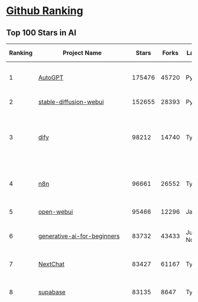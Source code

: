 [Github Ranking](../README.md)
==========

## Top 100 Stars in AI

| Ranking | Project Name | Stars | Forks | Language | Open Issues | Description | Last Commit |
| ------- | ------------ | ----- | ----- | -------- | ----------- | ----------- | ----------- |
| 1 | [AutoGPT](https://github.com/Significant-Gravitas/AutoGPT) | 175476 | 45720 | Python | 143 | AutoGPT is the vision of accessible AI for everyone, to use and to build on. Our mission is to provide the tools, so that you can focus on what matters. | 2025-05-21T01:18:49Z |
| 2 | [stable-diffusion-webui](https://github.com/AUTOMATIC1111/stable-diffusion-webui) | 152655 | 28393 | Python | 2339 | Stable Diffusion web UI | 2025-05-03T06:17:03Z |
| 3 | [dify](https://github.com/langgenius/dify) | 98212 | 14740 | TypeScript | 642 | Dify is an open-source LLM app development platform. Dify's intuitive interface combines AI workflow, RAG pipeline, agent capabilities, model management, observability features and more, letting you quickly go from prototype to production. | 2025-05-21T03:29:24Z |
| 4 | [n8n](https://github.com/n8n-io/n8n) | 96661 | 26552 | TypeScript | 466 | Fair-code workflow automation platform with native AI capabilities. Combine visual building with custom code, self-host or cloud, 400+ integrations. | 2025-05-20T22:29:06Z |
| 5 | [open-webui](https://github.com/open-webui/open-webui) | 95466 | 12296 | JavaScript | 165 | User-friendly AI Interface (Supports Ollama, OpenAI API, ...) | 2025-05-20T19:55:12Z |
| 6 | [generative-ai-for-beginners](https://github.com/microsoft/generative-ai-for-beginners) | 83732 | 43433 | Jupyter Notebook | 5 | 21 Lessons, Get Started Building with Generative AI  🔗 https://microsoft.github.io/generative-ai-for-beginners/ | 2025-05-19T09:36:50Z |
| 7 | [NextChat](https://github.com/ChatGPTNextWeb/NextChat) | 83427 | 61167 | TypeScript | 634 | ✨ Light and Fast AI Assistant. Support: Web \| iOS \| MacOS \| Android \|  Linux \| Windows | 2025-04-19T08:00:42Z |
| 8 | [supabase](https://github.com/supabase/supabase) | 83135 | 8647 | TypeScript | 252 | The open source Firebase alternative. Supabase gives you a dedicated Postgres database to build your web, mobile, and AI applications. | 2025-05-21T01:05:38Z |
| 9 | [funNLP](https://github.com/fighting41love/funNLP) | 73456 | 14858 | Python | 33 | 中英文敏感词、语言检测、中外手机/电话归属地/运营商查询、名字推断性别、手机号抽取、身份证抽取、邮箱抽取、中日文人名库、中文缩写库、拆字词典、词汇情感值、停用词、反动词表、暴恐词表、繁简体转换、英文模拟中文发音、汪峰歌词生成器、职业名称词库、同义词库、反义词库、否定词库、汽车品牌词库、汽车零件词库、连续英文切割、各种中文词向量、公司名字大全、古诗词库、IT词库、财经词库、成语词库、地名词库、历史名人词库、诗词词库、医学词库、饮食词库、法律词库、汽车词库、动物词库、中文聊天语料、中文谣言数据、百度中文问答数据集、句子相似度匹配算法集合、bert资源、文本生成&摘要相关工具、cocoNLP信息抽取工具、国内电话号码正则匹配、清华大学XLORE:中英文跨语言百科知识图谱、清华大学人工智能技术系列报告、自然语言生成、NLU太难了系列、自动对联数据及机器人、用户名黑名单列表、罪名法务名词及分类模型、微信公众号语料、cs224n深度学习自然语言处理课程、中文手写汉字识别、中文自然语言处理 语料/数据集、变量命名神器、分词语料库+代码、任务型对话英文数据集、ASR 语音数据集 + 基于深度学习的中文语音识别系统、笑声检测器、Microsoft多语言数字/单位/如日期时间识别包、中华新华字典数据库及api(包括常用歇后语、成语、词语和汉字)、文档图谱自动生成、SpaCy 中文模型、Common Voice语音识别数据集新版、神经网络关系抽取、基于bert的命名实体识别、关键词(Keyphrase)抽取包pke、基于医疗领域知识图谱的问答系统、基于依存句法与语义角色标注的事件三元组抽取、依存句法分析4万句高质量标注数据、cnocr：用来做中文OCR的Python3包、中文人物关系知识图谱项目、中文nlp竞赛项目及代码汇总、中文字符数据、speech-aligner: 从“人声语音”及其“语言文本”产生音素级别时间对齐标注的工具、AmpliGraph: 知识图谱表示学习(Python)库：知识图谱概念链接预测、Scattertext 文本可视化(python)、语言/知识表示工具：BERT & ERNIE、中文对比英文自然语言处理NLP的区别综述、Synonyms中文近义词工具包、HarvestText领域自适应文本挖掘工具（新词发现-情感分析-实体链接等）、word2word：(Python)方便易用的多语言词-词对集：62种语言/3,564个多语言对、语音识别语料生成工具：从具有音频/字幕的在线视频创建自动语音识别(ASR)语料库、构建医疗实体识别的模型（包含词典和语料标注）、单文档非监督的关键词抽取、Kashgari中使用gpt-2语言模型、开源的金融投资数据提取工具、文本自动摘要库TextTeaser: 仅支持英文、人民日报语料处理工具集、一些关于自然语言的基本模型、基于14W歌曲知识库的问答尝试--功能包括歌词接龙and已知歌词找歌曲以及歌曲歌手歌词三角关系的问答、基于Siamese bilstm模型的相似句子判定模型并提供训练数据集和测试数据集、用Transformer编解码模型实现的根据Hacker News文章标题自动生成评论、用BERT进行序列标记和文本分类的模板代码、LitBank：NLP数据集——支持自然语言处理和计算人文学科任务的100部带标记英文小说语料、百度开源的基准信息抽取系统、虚假新闻数据集、Facebook: LAMA语言模型分析，提供Transformer-XL/BERT/ELMo/GPT预训练语言模型的统一访问接口、CommonsenseQA：面向常识的英文QA挑战、中文知识图谱资料、数据及工具、各大公司内部里大牛分享的技术文档 PDF 或者 PPT、自然语言生成SQL语句（英文）、中文NLP数据增强（EDA）工具、英文NLP数据增强工具 、基于医药知识图谱的智能问答系统、京东商品知识图谱、基于mongodb存储的军事领域知识图谱问答项目、基于远监督的中文关系抽取、语音情感分析、中文ULMFiT-情感分析-文本分类-语料及模型、一个拍照做题程序、世界各国大规模人名库、一个利用有趣中文语料库 qingyun 训练出来的中文聊天机器人、中文聊天机器人seqGAN、省市区镇行政区划数据带拼音标注、教育行业新闻语料库包含自动文摘功能、开放了对话机器人-知识图谱-语义理解-自然语言处理工具及数据、中文知识图谱：基于百度百科中文页面-抽取三元组信息-构建中文知识图谱、masr: 中文语音识别-提供预训练模型-高识别率、Python音频数据增广库、中文全词覆盖BERT及两份阅读理解数据、ConvLab：开源多域端到端对话系统平台、中文自然语言处理数据集、基于最新版本rasa搭建的对话系统、基于TensorFlow和BERT的管道式实体及关系抽取、一个小型的证券知识图谱/知识库、复盘所有NLP比赛的TOP方案、OpenCLaP：多领域开源中文预训练语言模型仓库、UER：基于不同语料+编码器+目标任务的中文预训练模型仓库、中文自然语言处理向量合集、基于金融-司法领域(兼有闲聊性质)的聊天机器人、g2pC：基于上下文的汉语读音自动标记模块、Zincbase 知识图谱构建工具包、诗歌质量评价/细粒度情感诗歌语料库、快速转化「中文数字」和「阿拉伯数字」、百度知道问答语料库、基于知识图谱的问答系统、jieba_fast 加速版的jieba、正则表达式教程、中文阅读理解数据集、基于BERT等最新语言模型的抽取式摘要提取、Python利用深度学习进行文本摘要的综合指南、知识图谱深度学习相关资料整理、维基大规模平行文本语料、StanfordNLP 0.2.0：纯Python版自然语言处理包、NeuralNLP-NeuralClassifier：腾讯开源深度学习文本分类工具、端到端的封闭域对话系统、中文命名实体识别：NeuroNER vs. BertNER、新闻事件线索抽取、2019年百度的三元组抽取比赛：“科学空间队”源码、基于依存句法的开放域文本知识三元组抽取和知识库构建、中文的GPT2训练代码、ML-NLP - 机器学习(Machine Learning)NLP面试中常考到的知识点和代码实现、nlp4han:中文自然语言处理工具集(断句/分词/词性标注/组块/句法分析/语义分析/NER/N元语法/HMM/代词消解/情感分析/拼写检查、XLM：Facebook的跨语言预训练语言模型、用基于BERT的微调和特征提取方法来进行知识图谱百度百科人物词条属性抽取、中文自然语言处理相关的开放任务-数据集-当前最佳结果、CoupletAI - 基于CNN+Bi-LSTM+Attention 的自动对对联系统、抽象知识图谱、MiningZhiDaoQACorpus - 580万百度知道问答数据挖掘项目、brat rapid annotation tool: 序列标注工具、大规模中文知识图谱数据：1.4亿实体、数据增强在机器翻译及其他nlp任务中的应用及效果、allennlp阅读理解:支持多种数据和模型、PDF表格数据提取工具 、 Graphbrain：AI开源软件库和科研工具，目的是促进自动意义提取和文本理解以及知识的探索和推断、简历自动筛选系统、基于命名实体识别的简历自动摘要、中文语言理解测评基准，包括代表性的数据集&基准模型&语料库&排行榜、树洞 OCR 文字识别 、从包含表格的扫描图片中识别表格和文字、语声迁移、Python口语自然语言处理工具集(英文)、 similarity：相似度计算工具包，java编写、海量中文预训练ALBERT模型 、Transformers 2.0 、基于大规模音频数据集Audioset的音频增强 、Poplar：网页版自然语言标注工具、图片文字去除，可用于漫画翻译 、186种语言的数字叫法库、Amazon发布基于知识的人-人开放领域对话数据集 、中文文本纠错模块代码、繁简体转换 、 Python实现的多种文本可读性评价指标、类似于人名/地名/组织机构名的命名体识别数据集 、东南大学《知识图谱》研究生课程(资料)、. 英文拼写检查库 、 wwsearch是企业微信后台自研的全文检索引擎、CHAMELEON：深度学习新闻推荐系统元架构 、 8篇论文梳理BERT相关模型进展与反思、DocSearch：免费文档搜索引擎、 LIDA：轻量交互式对话标注工具 、aili - the fastest in-memory index in the East 东半球最快并发索引 、知识图谱车音工作项目、自然语言生成资源大全 、中日韩分词库mecab的Python接口库、中文文本摘要/关键词提取、汉字字符特征提取器 (featurizer)，提取汉字的特征（发音特征、字形特征）用做深度学习的特征、中文生成任务基准测评 、中文缩写数据集、中文任务基准测评 - 代表性的数据集-基准(预训练)模型-语料库-baseline-工具包-排行榜、PySS3：面向可解释AI的SS3文本分类器机器可视化工具 、中文NLP数据集列表、COPE - 格律诗编辑程序、doccano：基于网页的开源协同多语言文本标注工具 、PreNLP：自然语言预处理库、简单的简历解析器，用来从简历中提取关键信息、用于中文闲聊的GPT2模型：GPT2-chitchat、基于检索聊天机器人多轮响应选择相关资源列表(Leaderboards、Datasets、Papers)、(Colab)抽象文本摘要实现集锦(教程 、词语拼音数据、高效模糊搜索工具、NLP数据增广资源集、微软对话机器人框架 、 GitHub Typo Corpus：大规模GitHub多语言拼写错误/语法错误数据集、TextCluster：短文本聚类预处理模块 Short text cluster、面向语音识别的中文文本规范化、BLINK：最先进的实体链接库、BertPunc：基于BERT的最先进标点修复模型、Tokenizer：快速、可定制的文本词条化库、中文语言理解测评基准，包括代表性的数据集、基准(预训练)模型、语料库、排行榜、spaCy 医学文本挖掘与信息提取 、 NLP任务示例项目代码集、 python拼写检查库、chatbot-list - 行业内关于智能客服、聊天机器人的应用和架构、算法分享和介绍、语音质量评价指标(MOSNet, BSSEval, STOI, PESQ, SRMR)、 用138GB语料训练的法文RoBERTa预训练语言模型 、BERT-NER-Pytorch：三种不同模式的BERT中文NER实验、无道词典 - 有道词典的命令行版本，支持英汉互查和在线查询、2019年NLP亮点回顾、 Chinese medical dialogue data 中文医疗对话数据集 、最好的汉字数字(中文数字)-阿拉伯数字转换工具、 基于百科知识库的中文词语多词义/义项获取与特定句子词语语义消歧、awesome-nlp-sentiment-analysis - 情感分析、情绪原因识别、评价对象和评价词抽取、LineFlow：面向所有深度学习框架的NLP数据高效加载器、中文医学NLP公开资源整理 、MedQuAD：(英文)医学问答数据集、将自然语言数字串解析转换为整数和浮点数、Transfer Learning in Natural Language Processing (NLP) 、面向语音识别的中文/英文发音辞典、Tokenizers：注重性能与多功能性的最先进分词器、CLUENER 细粒度命名实体识别 Fine Grained Named Entity Recognition、 基于BERT的中文命名实体识别、中文谣言数据库、NLP数据集/基准任务大列表、nlp相关的一些论文及代码, 包括主题模型、词向量(Word Embedding)、命名实体识别(NER)、文本分类(Text Classificatin)、文本生成(Text Generation)、文本相似性(Text Similarity)计算等，涉及到各种与nlp相关的算法，基于keras和tensorflow 、Python文本挖掘/NLP实战示例、 Blackstone：面向非结构化法律文本的spaCy pipeline和NLP模型通过同义词替换实现文本“变脸” 、中文 预训练 ELECTREA 模型: 基于对抗学习 pretrain Chinese Model 、albert-chinese-ner - 用预训练语言模型ALBERT做中文NER 、基于GPT2的特定主题文本生成/文本增广、开源预训练语言模型合集、多语言句向量包、编码、标记和实现：一种可控高效的文本生成方法、 英文脏话大列表 、attnvis：GPT2、BERT等transformer语言模型注意力交互可视化、CoVoST：Facebook发布的多语种语音-文本翻译语料库，包括11种语言(法语、德语、荷兰语、俄语、西班牙语、意大利语、土耳其语、波斯语、瑞典语、蒙古语和中文)的语音、文字转录及英文译文、Jiagu自然语言处理工具 - 以BiLSTM等模型为基础，提供知识图谱关系抽取 中文分词 词性标注 命名实体识别 情感分析 新词发现 关键词 文本摘要 文本聚类等功能、用unet实现对文档表格的自动检测，表格重建、NLP事件提取文献资源列表 、 金融领域自然语言处理研究资源大列表、CLUEDatasetSearch - 中英文NLP数据集：搜索所有中文NLP数据集，附常用英文NLP数据集 、medical_NER - 中文医学知识图谱命名实体识别 、(哈佛)讲因果推理的免费书、知识图谱相关学习资料/数据集/工具资源大列表、Forte：灵活强大的自然语言处理pipeline工具集 、Python字符串相似性算法库、PyLaia：面向手写文档分析的深度学习工具包、TextFooler：针对文本分类/推理的对抗文本生成模块、Haystack：灵活、强大的可扩展问答(QA)框架、中文关键短语抽取工具 | 2024-05-10T07:38:24Z |
| 10 | [Deep-Live-Cam](https://github.com/hacksider/Deep-Live-Cam) | 68307 | 9615 | Python | 66 | real time face swap and one-click video deepfake with only a single image | 2025-05-18T17:33:53Z |
| 11 | [AppFlowy](https://github.com/AppFlowy-IO/AppFlowy) | 63133 | 4255 | Dart | 969 | Bring projects, wikis, and teams together with AI. AppFlowy is the AI collaborative workspace where you achieve more without losing control of your data. The leading open source Notion alternative. | 2025-05-21T03:12:50Z |
| 12 | [langflow](https://github.com/langflow-ai/langflow) | 61918 | 6479 | Python | 409 | Langflow is a powerful tool for building and deploying AI-powered agents and workflows. | 2025-05-21T01:21:51Z |
| 13 | [lobe-chat](https://github.com/lobehub/lobe-chat) | 60947 | 12805 | TypeScript | 773 | 🤯 Lobe Chat - an open-source, modern-design AI chat framework. Supports Multi AI Providers( OpenAI / Claude 3 / Gemini / Ollama / DeepSeek / Qwen), Knowledge Base (file upload / knowledge management / RAG ), Multi-Modals (Plugins/Artifacts) and Thinking. One-click FREE deployment of your private ChatGPT/ Claude / DeepSeek application. | 2025-05-21T03:42:41Z |
| 14 | [browser-use](https://github.com/browser-use/browser-use) | 60896 | 6759 | Python | 368 | 🌐 Make websites accessible for AI agents. Automate tasks online with ease. | 2025-05-20T18:47:33Z |
| 15 | [MetaGPT](https://github.com/FoundationAgents/MetaGPT) | 55725 | 6627 | Python | 37 | 🌟 The Multi-Agent Framework: First AI Software Company, Towards Natural Language Programming | 2025-05-16T13:18:18Z |
| 16 | [gpt-engineer](https://github.com/AntonOsika/gpt-engineer) | 54171 | 7129 | Python | 24 | CLI platform to experiment with codegen. Precursor to: https://lovable.dev | 2025-05-14T10:15:10Z |
| 17 | [ChatGPT](https://github.com/lencx/ChatGPT) | 53777 | 6098 | Rust | 804 | 🔮 ChatGPT Desktop Application (Mac, Windows and Linux) | 2024-08-29T17:58:11Z |
| 18 | [meilisearch](https://github.com/meilisearch/meilisearch) | 51399 | 2050 | Rust | 188 | A lightning-fast search engine API bringing AI-powered hybrid search to your sites and applications. | 2025-05-20T16:01:09Z |
| 19 | [awesome-mcp-servers](https://github.com/punkpeye/awesome-mcp-servers) | 50369 | 3756 | None | 19 | A collection of MCP servers. | 2025-05-19T18:29:35Z |
| 20 | [system-prompts-and-models-of-ai-tools](https://github.com/x1xhlol/system-prompts-and-models-of-ai-tools) | 49833 | 15286 | None | 13 | FULL v0, Cursor, Manus, Same.dev, Lovable, Devin, Replit Agent, Windsurf Agent, VSCode Agent, Dia Browser & Trae AI (And other Open Sourced) System Prompts, Tools & AI Models. | 2025-05-17T17:25:39Z |
| 21 | [LLMs-from-scratch](https://github.com/rasbt/LLMs-from-scratch) | 49661 | 7166 | Jupyter Notebook | 3 | Implement a ChatGPT-like LLM in PyTorch from scratch, step by step | 2025-04-20T02:16:18Z |
| 22 | [LLaMA-Factory](https://github.com/hiyouga/LLaMA-Factory) | 49292 | 6000 | Python | 458 | Unified Efficient Fine-Tuning of 100+ LLMs & VLMs (ACL 2024) | 2025-05-20T21:16:20Z |
| 23 | [autogen](https://github.com/microsoft/autogen) | 44743 | 6767 | Python | 511 | A programming framework for agentic AI 🤖 PyPi: autogen-agentchat Discord: https://aka.ms/autogen-discord Office Hour: https://aka.ms/autogen-officehour | 2025-05-20T23:08:31Z |
| 24 | [anything-llm](https://github.com/Mintplex-Labs/anything-llm) | 44276 | 4342 | JavaScript | 241 | The all-in-one Desktop & Docker AI application with built-in RAG, AI agents, No-code agent builder, MCP compatibility,  and more. | 2025-05-19T20:07:26Z |
| 25 | [crawl4ai](https://github.com/unclecode/crawl4ai) | 43833 | 4073 | Python | 130 | 🚀🤖 Crawl4AI: Open-source LLM Friendly Web Crawler & Scraper. Don't be shy, join here: https://discord.gg/jP8KfhDhyN | 2025-05-20T13:12:32Z |
| 26 | [JeecgBoot](https://github.com/jeecgboot/JeecgBoot) | 42749 | 15345 | Java | 51 | 🔥一款基于AIGC和低代码引擎的AI低代码平台，旨在帮助企业快速实现低代码开发和构建、部署个性化的 AI 应用。 前后端分离 SpringBoot，SpringCloud，Ant Design&Vue3，Mybatis，Shiro！强大的代码生成器让前后端代码一键生成，无需写任何代码! 成套AI大模型功能: AI模型管理、AI应用、知识库、AI流程编排、AI对话助手等； | 2025-05-19T12:14:27Z |
| 27 | [OpenBB](https://github.com/OpenBB-finance/OpenBB) | 41673 | 3729 | Python | 39 | Investment Research for Everyone, Everywhere. | 2025-05-21T02:51:45Z |
| 28 | [ColossalAI](https://github.com/hpcaitech/ColossalAI) | 40889 | 4509 | Python | 427 | Making large AI models cheaper, faster and more accessible | 2025-05-21T02:52:05Z |
| 29 | [kong](https://github.com/Kong/kong) | 40866 | 4917 | Lua | 69 | 🦍 The Cloud-Native API Gateway and AI Gateway. | 2025-05-20T06:24:27Z |
| 30 | [ailearning](https://github.com/apachecn/ailearning) | 40827 | 11560 | Python | 2 | AiLearning：数据分析+机器学习实战+线性代数+PyTorch+NLTK+TF2 | 2024-11-12T16:21:55Z |
| 31 | [ClickHouse](https://github.com/ClickHouse/ClickHouse) | 40741 | 7309 | C++ | 4066 | ClickHouse® is a real-time analytics database management system | 2025-05-21T01:30:48Z |
| 32 | [airflow](https://github.com/apache/airflow) | 40125 | 15041 | Python | 1115 | Apache Airflow - A platform to programmatically author, schedule, and monitor workflows | 2025-05-20T20:01:39Z |
| 33 | [firecrawl](https://github.com/mendableai/firecrawl) | 38611 | 3523 | TypeScript | 173 | 🔥 Turn entire websites into LLM-ready markdown or structured data. Scrape, crawl and extract with a single API. | 2025-05-20T21:39:56Z |
| 34 | [Flowise](https://github.com/FlowiseAI/Flowise) | 38602 | 20014 | TypeScript | 528 | Build AI Agents, Visually | 2025-05-20T06:47:21Z |
| 35 | [GitHubDaily](https://github.com/GitHubDaily/GitHubDaily) | 37954 | 3966 | None | 351 | 坚持分享 GitHub 上高质量、有趣实用的开源技术教程、开发者工具、编程网站、技术资讯。A list cool, interesting projects of GitHub. | 2025-03-20T08:54:47Z |
| 36 | [quivr](https://github.com/QuivrHQ/quivr) | 37876 | 3639 | Python | 5 | Opiniated RAG for integrating GenAI in your apps 🧠   Focus on your product rather than the RAG. Easy integration in existing products with customisation!  Any LLM: GPT4, Groq, Llama. Any Vectorstore: PGVector, Faiss. Any Files. Anyway you want.  | 2025-05-20T07:25:24Z |
| 37 | [AI-For-Beginners](https://github.com/microsoft/AI-For-Beginners) | 37608 | 6974 | Jupyter Notebook | 23 | 12 Weeks, 24 Lessons, AI for All! | 2025-04-29T16:09:57Z |
| 38 | [photoprism](https://github.com/photoprism/photoprism) | 37412 | 2067 | Go | 419 | AI-Powered Photos App for the Decentralized Web 🌈💎✨ | 2025-05-20T13:01:59Z |
| 39 | [Open-Assistant](https://github.com/LAION-AI/Open-Assistant) | 37349 | 3265 | Python | 227 | OpenAssistant is a chat-based assistant that understands tasks, can interact with third-party systems, and retrieve information dynamically to do so. | 2024-08-17T01:55:35Z |
| 40 | [ray](https://github.com/ray-project/ray) | 37124 | 6299 | Python | 3775 | Ray is an AI compute engine. Ray consists of a core distributed runtime and a set of AI Libraries for accelerating ML workloads. | 2025-05-21T03:48:31Z |
| 41 | [upscayl](https://github.com/upscayl/upscayl) | 36979 | 1700 | TypeScript | 70 | 🆙 Upscayl - #1 Free and Open Source AI Image Upscaler for Linux, MacOS and Windows. | 2025-04-25T13:23:15Z |
| 42 | [chatgpt-on-wechat](https://github.com/zhayujie/chatgpt-on-wechat) | 36822 | 9204 | Python | 293 | 基于大模型搭建的聊天机器人，同时支持 微信公众号、企业微信应用、飞书、钉钉 等接入，可选择GPT4.1/GPT-4o/GPT-o1/ DeepSeek/Claude/文心一言/讯飞星火/通义千问/ Gemini/GLM-4/Kimi/LinkAI，能处理文本、语音和图片，访问操作系统和互联网，支持基于自有知识库进行定制企业智能客服。 | 2025-05-19T03:48:34Z |
| 43 | [MockingBird](https://github.com/babysor/MockingBird) | 36273 | 5255 | Python | 476 | 🚀AI拟声: 5秒内克隆您的声音并生成任意语音内容 Clone a voice in 5 seconds to generate arbitrary speech in real-time | 2024-11-15T05:00:29Z |
| 44 | [google-research](https://github.com/google-research/google-research) | 35585 | 8088 | Jupyter Notebook | 961 | Google Research | 2025-05-13T17:36:46Z |
| 45 | [chatbox](https://github.com/chatboxai/chatbox) | 34831 | 3330 | TypeScript | 681 | User-friendly Desktop Client App for AI Models/LLMs (GPT, Claude, Gemini, Ollama...) | 2025-05-14T03:02:10Z |
| 46 | [AgentGPT](https://github.com/reworkd/AgentGPT) | 34113 | 9425 | TypeScript | 127 | 🤖 Assemble, configure, and deploy autonomous AI Agents in your browser. | 2025-04-29T01:19:32Z |
| 47 | [gold-miner](https://github.com/xitu/gold-miner) | 34102 | 5043 | None | 5 | 🥇掘金翻译计划，可能是世界最大最好的英译中技术社区，最懂读者和译者的翻译平台： | 2024-04-17T09:44:37Z |
| 48 | [MoneyPrinterTurbo](https://github.com/harry0703/MoneyPrinterTurbo) | 33957 | 4790 | Python | 132 | 利用AI大模型，一键生成高清短视频 Generate short videos with one click using AI LLM. | 2025-05-16T03:03:36Z |
| 49 | [aider](https://github.com/Aider-AI/aider) | 33220 | 3011 | Python | 809 | aider is AI pair programming in your terminal | 2025-05-13T20:45:06Z |
| 50 | [LocalAI](https://github.com/mudler/LocalAI) | 32717 | 2494 | Go | 448 | :robot: The free, Open Source alternative to OpenAI, Claude and others. Self-hosted and local-first. Drop-in replacement for OpenAI,  running on consumer-grade hardware. No GPU required. Runs gguf, transformers, diffusers and many more models architectures. Features: Generate Text, Audio, Video, Images, Voice Cloning, Distributed, P2P inference | 2025-05-20T18:30:54Z |
| 51 | [gpt-pilot](https://github.com/Pythagora-io/gpt-pilot) | 32710 | 3324 | Python | 235 | The first real AI developer | 2025-03-04T06:26:32Z |
| 52 | [awesome-llm-apps](https://github.com/Shubhamsaboo/awesome-llm-apps) | 32396 | 3645 | Python | 5 | Collection of awesome LLM apps with AI Agents and RAG using OpenAI, Anthropic, Gemini and opensource models. | 2025-05-20T23:26:43Z |
| 53 | [mem0](https://github.com/mem0ai/mem0) | 31883 | 3096 | Python | 283 | Memory for AI Agents; SOTA in AI Agent Memory; Announcing OpenMemory MCP - local and secure memory management. | 2025-05-20T18:00:03Z |
| 54 | [crewAI](https://github.com/crewAIInc/crewAI) | 31836 | 4275 | Python | 56 | Framework for orchestrating role-playing, autonomous AI agents. By fostering collaborative intelligence, CrewAI empowers agents to work together seamlessly, tackling complex tasks. | 2025-05-21T03:44:52Z |
| 55 | [spaCy](https://github.com/explosion/spaCy) | 31596 | 4510 | Python | 175 | 💫 Industrial-strength Natural Language Processing (NLP) in Python | 2025-05-20T16:29:59Z |
| 56 | [fairseq](https://github.com/facebookresearch/fairseq) | 31445 | 6531 | Python | 1177 | Facebook AI Research Sequence-to-Sequence Toolkit written in Python. | 2025-01-09T16:43:36Z |
| 57 | [nacos](https://github.com/alibaba/nacos) | 31410 | 13019 | Java | 245 | an easy-to-use dynamic service discovery, configuration and service management platform for building AI cloud native applications. | 2025-05-21T03:35:53Z |
| 58 | [ai-hedge-fund](https://github.com/virattt/ai-hedge-fund) | 31358 | 5372 | Python | 6 | An AI Hedge Fund Team | 2025-05-20T22:33:56Z |
| 59 | [chatbot-ui](https://github.com/mckaywrigley/chatbot-ui) | 31306 | 8876 | TypeScript | 168 | AI chat for any model. | 2024-08-03T00:38:07Z |
| 60 | [tabby](https://github.com/TabbyML/tabby) | 31165 | 1470 | Rust | 183 | Self-hosted AI coding assistant | 2025-05-20T20:03:42Z |
| 61 | [fabric](https://github.com/danielmiessler/fabric) | 31159 | 3221 | Go | 202 | fabric is an open-source framework for augmenting humans using AI. It provides a modular framework for solving specific problems using a crowdsourced set of AI prompts that can be used anywhere. | 2025-05-20T10:12:22Z |
| 62 | [ruoyi-vue-pro](https://github.com/YunaiV/ruoyi-vue-pro) | 31052 | 6680 | Java | 14 | 🔥 官方推荐 🔥 RuoYi-Vue 全新 Pro 版本，优化重构所有功能。基于 Spring Boot + MyBatis Plus + Vue & Element 实现的后台管理系统 + 微信小程序，支持 RBAC 动态权限、数据权限、SaaS 多租户、Flowable 工作流、三方登录、支付、短信、商城、CRM、ERP、AI 大模型等功能。你的 ⭐️ Star ⭐️，是作者生发的动力！ | 2025-05-20T12:37:41Z |
| 63 | [netron](https://github.com/lutzroeder/netron) | 30250 | 2904 | JavaScript | 20 | Visualizer for neural network, deep learning and machine learning models | 2025-05-21T00:36:46Z |
| 64 | [docling](https://github.com/docling-project/docling) | 30198 | 1908 | Python | 354 | Get your documents ready for gen AI | 2025-05-21T00:50:19Z |
| 65 | [khoj](https://github.com/khoj-ai/khoj) | 30097 | 1676 | Python | 69 | Your AI second brain. Self-hostable. Get answers from the web or your docs. Build custom agents, schedule automations, do deep research. Turn any online or local LLM into your personal, autonomous AI (gpt, claude, gemini, llama, qwen, mistral). Get started - free. | 2025-05-20T08:30:38Z |
| 66 | [cursor](https://github.com/getcursor/cursor) | 29966 | 1896 | None | 1702 | The AI Code Editor | 2024-10-13T19:23:26Z |
| 67 | [AI-Expert-Roadmap](https://github.com/AMAI-GmbH/AI-Expert-Roadmap) | 29861 | 2525 | JavaScript | 19 | Roadmap to becoming an Artificial Intelligence Expert in 2022 | 2023-12-31T02:20:16Z |
| 68 | [roop](https://github.com/s0md3v/roop) | 29822 | 6763 | Python | 0 | one-click face swap | 2024-08-19T12:57:17Z |
| 69 | [Mr.-Ranedeer-AI-Tutor](https://github.com/JushBJJ/Mr.-Ranedeer-AI-Tutor) | 29532 | 3373 | None | 13 | A GPT-4 AI Tutor Prompt for customizable personalized learning experiences. | 2024-03-25T13:06:55Z |
| 70 | [pytorch-lightning](https://github.com/Lightning-AI/pytorch-lightning) | 29496 | 3492 | Python | 939 | Pretrain, finetune ANY AI model of ANY size on multiple GPUs, TPUs with zero code changes. | 2025-05-20T11:31:30Z |
| 71 | [exo](https://github.com/exo-explore/exo) | 28186 | 1762 | Python | 337 | Run your own AI cluster at home with everyday devices 📱💻 🖥️⌚ | 2025-03-21T22:23:32Z |
| 72 | [Jobs_Applier_AI_Agent_AIHawk](https://github.com/feder-cr/Jobs_Applier_AI_Agent_AIHawk) | 28167 | 4221 | Python | 11 | AIHawk aims to easy job hunt process by automating the job application process. Utilizing artificial intelligence, it enables users to apply for multiple jobs in a tailored way. | 2025-05-16T23:33:20Z |
| 73 | [mindsdb](https://github.com/mindsdb/mindsdb) | 27986 | 4967 | Python | 71 | AI's query engine - Platform for building AI that can learn and answer questions over large scale federated data. | 2025-05-21T03:29:01Z |
| 74 | [so-vits-svc](https://github.com/svc-develop-team/so-vits-svc) | 27097 | 4988 | Python | 21 | SoftVC VITS Singing Voice Conversion | 2023-11-11T13:11:31Z |
| 75 | [agno](https://github.com/agno-agi/agno) | 26936 | 3416 | Python | 61 | Agno is a lightweight, high-performance library for building Agents with memory, knowledge, and reasoning. | 2025-05-21T00:36:36Z |
| 76 | [cursor-free-vip](https://github.com/yeongpin/cursor-free-vip) | 26372 | 3299 | Python | 371 | [Support 0.49.x]（Reset Cursor AI MachineID & Bypass Higher Token Limit） Cursor Ai ，自动重置机器ID ， 免费升级使用Pro功能: You've reached your trial request limit. / Too many free trial accounts used on this machine. Please upgrade to pro. We have this limit in place to prevent abuse. Please let us know if you believe this is a mistake. | 2025-05-21T02:29:17Z |
| 77 | [continue](https://github.com/continuedev/continue) | 26319 | 2813 | TypeScript | 826 | ⏩ Create, share, and use custom AI code assistants with our open-source IDE extensions and hub of models, rules, prompts, docs, and other building blocks | 2025-05-21T01:14:22Z |
| 78 | [Folo](https://github.com/RSSNext/Folo) | 26007 | 1113 | TypeScript | 151 | 🧡 Follow everything in one place | 2025-05-21T03:45:26Z |
| 79 | [generative-models](https://github.com/Stability-AI/generative-models) | 25887 | 2875 | Python | 264 | Generative Models by Stability AI | 2025-05-20T14:53:33Z |
| 80 | [nx](https://github.com/nrwl/nx) | 25737 | 2515 | TypeScript | 633 | Build system, optimized for monorepos, with AI-powered architectural awareness and advanced CI capabilities. | 2025-05-20T22:06:54Z |
| 81 | [LibreChat](https://github.com/danny-avila/LibreChat) | 25736 | 4465 | TypeScript | 144 | Enhanced ChatGPT Clone: Features Agents, DeepSeek, Anthropic, AWS, OpenAI, Assistants API, Azure, Groq, o1, GPT-4o, Mistral, OpenRouter, Vertex AI, Gemini, Artifacts, AI model switching, message search, Code Interpreter, langchain, DALL-E-3, OpenAPI Actions, Functions, Secure Multi-User Auth, Presets, open-source for self-hosting. Active project. | 2025-05-20T19:03:13Z |
| 82 | [composio](https://github.com/ComposioHQ/composio) | 25309 | 4414 | Python | 41 | Composio equip's your AI agents & LLMs with 100+ high-quality integrations via function calling | 2025-05-21T00:11:21Z |
| 83 | [InvokeAI](https://github.com/invoke-ai/InvokeAI) | 25153 | 2549 | TypeScript | 709 | Invoke is a leading creative engine for Stable Diffusion models, empowering professionals, artists, and enthusiasts to generate and create visual media using the latest AI-driven technologies. The solution offers an industry leading WebUI, and serves as the foundation for multiple commercial products. | 2025-05-20T23:10:21Z |
| 84 | [Genesis](https://github.com/Genesis-Embodied-AI/Genesis) | 25070 | 2232 | Python | 149 | A generative world for general-purpose robotics & embodied AI learning. | 2025-05-20T22:21:32Z |
| 85 | [semantic-kernel](https://github.com/microsoft/semantic-kernel) | 24546 | 3845 | C# | 426 | Integrate cutting-edge LLM technology quickly and easily into your apps | 2025-05-21T00:42:11Z |
| 86 | [llm-app](https://github.com/pathwaycom/llm-app) | 24351 | 426 | Jupyter Notebook | 5 | Ready-to-run cloud templates for RAG, AI pipelines, and enterprise search with live data. 🐳Docker-friendly.⚡Always in sync with Sharepoint, Google Drive, S3, Kafka, PostgreSQL, real-time data APIs, and more. | 2025-05-16T07:58:43Z |
| 87 | [kratos](https://github.com/go-kratos/kratos) | 24341 | 4082 | Go | 16 | Your ultimate Go microservices framework for the cloud-native era. | 2025-04-29T07:46:20Z |
| 88 | [FastGPT](https://github.com/labring/FastGPT) | 24145 | 6248 | TypeScript | 525 | FastGPT is a knowledge-based platform built on the LLMs, offers a comprehensive suite of out-of-the-box capabilities such as data processing, RAG retrieval, and visual AI workflow orchestration, letting you easily develop and deploy complex question-answering systems without the need for extensive setup or configuration. | 2025-05-21T02:22:03Z |
| 89 | [modular](https://github.com/modular/modular) | 24064 | 2609 | Mojo | 691 | The Modular Platform (includes MAX & Mojo) | 2025-05-20T18:04:50Z |
| 90 | [PDFMathTranslate](https://github.com/Byaidu/PDFMathTranslate) | 23829 | 2037 | Python | 98 | PDF scientific paper translation with preserved formats - 基于 AI 完整保留排版的 PDF 文档全文双语翻译，支持 Google/DeepL/Ollama/OpenAI 等服务，提供 CLI/GUI/MCP/Docker/Zotero | 2025-05-09T17:36:32Z |
| 91 | [qdrant](https://github.com/qdrant/qdrant) | 23658 | 1627 | Rust | 334 | Qdrant - High-performance, massive-scale Vector Database and Vector Search Engine for the next generation of AI. Also available in the cloud https://cloud.qdrant.io/ | 2025-05-20T17:27:00Z |
| 92 | [500-AI-Machine-learning-Deep-learning-Computer-vision-NLP-Projects-with-code](https://github.com/ashishpatel26/500-AI-Machine-learning-Deep-learning-Computer-vision-NLP-Projects-with-code) | 23616 | 5667 | None | 43 | 500 AI Machine learning Deep learning Computer vision NLP Projects with code | 2024-07-26T13:06:49Z |
| 93 | [Warp](https://github.com/warpdotdev/Warp) | 23476 | 452 | None | 2895 | Warp is a modern, Rust-based terminal with AI built in so you and your team can build great software, faster. | 2025-05-16T13:30:24Z |
| 94 | [Chat2DB](https://github.com/CodePhiliaX/Chat2DB) | 23016 | 2489 | Java | 455 | 🔥🔥🔥AI-driven database tool and SQL client, The hottest GUI client, supporting MySQL, Oracle, PostgreSQL, DB2, SQL Server, DB2, SQLite, H2, ClickHouse, and more. | 2025-03-05T07:57:52Z |
| 95 | [facefusion](https://github.com/facefusion/facefusion) | 23014 | 3557 | Python | 0 | Industry leading face manipulation platform | 2025-05-20T14:31:07Z |
| 96 | [gin-vue-admin](https://github.com/flipped-aurora/gin-vue-admin) | 22863 | 6691 | Go | 25 | 🚀Vite+Vue3+Gin拥有AI辅助的基础开发平台，支持TS和JS混用。它集成了JWT鉴权、权限管理、动态路由、显隐可控组件、分页封装、多点登录拦截、资源权限、上传下载、代码生成器、表单生成器和可配置的导入导出等开发必备功能。 | 2025-05-19T07:30:27Z |
| 97 | [frigate](https://github.com/blakeblackshear/frigate) | 22650 | 2117 | TypeScript | 102 | NVR with realtime local object detection for IP cameras | 2025-05-20T22:47:08Z |
| 98 | [Perplexica](https://github.com/ItzCrazyKns/Perplexica) | 21984 | 2245 | TypeScript | 135 | Perplexica is an AI-powered search engine. It is an Open source alternative to Perplexity AI | 2025-05-13T14:44:20Z |
| 99 | [learnopencv](https://github.com/spmallick/learnopencv) | 21927 | 11710 | Jupyter Notebook | 229 | Learn OpenCV  : C++ and Python Examples | 2025-05-20T15:59:34Z |
| 100 | [serve](https://github.com/jina-ai/serve) | 21576 | 2226 | Python | 1 | ☁️ Build multimodal AI applications with cloud-native stack | 2025-03-24T13:59:54Z |

